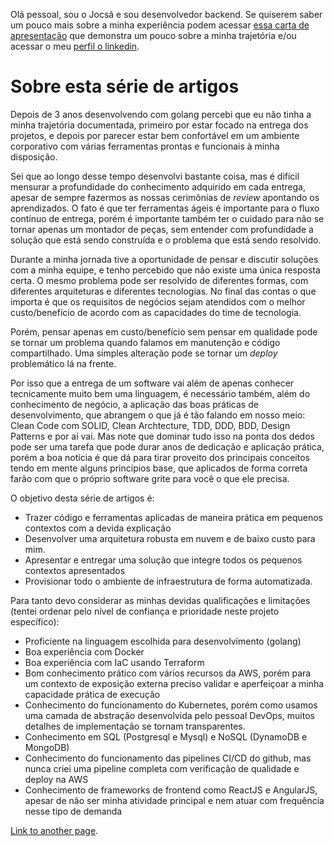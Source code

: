 
Olá pessoal, sou o Jocsã e sou desenvolvedor backend. Se quiserem saber um pouco mais sobre a minha experiência podem acessar [essa carta de apresentação](./cover-letter.md) que demonstra um pouco sobre a minha trajetória e/ou acessar o meu [perfil o linkedin](https://www.linkedin.com/in/jocsa-kesley-oliveira/).


# Sobre esta série de artigos
Depois de 3 anos desenvolvendo com golang percebi que eu não tinha a minha trajetória documentada, primeiro por estar focado na entrega dos projetos, e depois por parecer estar bem confortável em um ambiente corporativo com várias ferramentas prontas e funcionais à minha disposição.

Sei que ao longo desse tempo desenvolvi bastante coisa, mas é difícil mensurar a profundidade do conhecimento adquirido em cada entrega, apesar de sempre fazermos as nossas cerimônias de <i>review</i> apontando os aprendizados. O fato é que ter ferramentas ágeis é importante para o fluxo contínuo de entrega, porém é importante também ter o cuidado para não se tornar apenas um montador de peças, sem entender com profundidade a solução que está sendo construída e o problema que está sendo resolvido.

Durante a minha jornada tive a oportunidade de pensar e discutir soluções com a minha equipe, e tenho percebido que não existe uma única resposta certa. O mesmo problema pode ser resolvido de diferentes formas, com diferentes arquiteturas e diferentes tecnologias. No final das contas o que importa é que os requisitos de negócios sejam atendidos com o melhor custo/benefício de acordo com as capacidades do time de tecnologia.

Porém, pensar apenas em custo/benefício sem pensar em qualidade pode se tornar um problema quando falamos em manutenção e código compartilhado. Uma simples alteração pode se tornar um <i>deploy</i> problemático lá na frente.

Por isso que a entrega de um software vai além de apenas conhecer tecnicamente muito bem uma linguagem, é necessário também, além do conhecimento de negócio, a aplicação das boas práticas de desenvolvimento, que abrangem o que já é tão falando em nosso meio: Clean Code com SOLID, Clean Archtecture, TDD, DDD, BDD, Design Patterns e por aí vai. Mas note que dominar tudo isso na ponta dos dedos pode ser uma tarefa que pode durar anos de dedicação e aplicação prática, porém a boa notícia é que dá para tirar proveito dos principais conceitos tendo em mente alguns princípios base, que aplicados de forma correta farão com que o próprio software grite para você o que ele precisa.

O objetivo desta série de artigos é: 
 - Trazer código e ferramentas aplicadas de maneira prática em pequenos contextos com a devida explicação
 - Desenvolver uma arquitetura robusta em nuvem e de baixo custo para mim.
 - Apresentar e entregar uma solução que integre todos os pequenos contextos apresentados
 - Provisionar todo o ambiente de infraestrutura de forma automatizada.

Para tanto devo considerar as minhas devidas qualificações e limitações (tentei ordenar pelo nível de confiança e prioridade neste projeto específico):
- Proficiente na linguagem escolhida para desenvolvimento (golang)
- Boa experiência com Docker
- Boa experiência com IaC usando Terraform
- Bom conhecimento prático com vários recursos da AWS, porém para um contexto de exposição externa preciso validar e aperfeiçoar a minha capacidade prática de execução
- Conhecimento do funcionamento do Kubernetes, porém como usamos uma camada de abstração desenvolvida pelo pessoal DevOps, muitos detalhes de implementação se tornam transparentes.
- Conhecimento em SQL (Postgresql e Mysql) e NoSQL (DynamoDB e MongoDB)
- Conhecimento do funcionamento das pipelines CI/CD do github, mas nunca criei uma pipeline completa com verificação de qualidade e deploy na AWS
- Conhecimento de frameworks de frontend como ReactJS e AngularJS, apesar de não ser minha atividade principal e nem atuar com frequência nesse tipo de demanda




[Link to another page](./teste.md).
